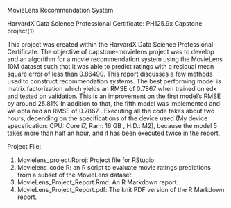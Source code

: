 MovieLens Recommendation System

HarvardX Data Science Professional Certificate: PH125.9x Capstone project(1)

This project was created within the HarvardX Data Science Professional Certificate. The objective of capstone-movielens project was to develop and an algorithm for a movie recommendation system using the MovieLens 10M dataset such that it was able to predict ratings with a residual mean square error of less than 0.86490.
This report discusses a few methods used to construct recommendation systems. The best performing model is matrix factorization which yields an RMSE of 0.7867 when trained on edx and tested on validation. This is an improvement on the first model’s RMSE by around 25.81%
In addition to that, the fifth model was implemented and we obtained an RMSE of 0.7867 . Executing all the code takes about two hours, depending on the specifications of the device used (My device specefication: CPU: Core i7, Ram: 16 GB , H.D.: M2), because the model 5 takes  more than half an hour, and it has been executed twice in the report.

Project File:
1.	Movielens_project.Rproj: Project file for RStudio.
2.	Movielens_code.R: an R script to evaluate movie ratings predictions from a subset of the MovieLens dataset.
3.	MovieLens_Project_Report.Rmd: An R Markdown report.
4.	MovieLens_Project_Report.pdf: The knit PDF version of the R Markdown report.

